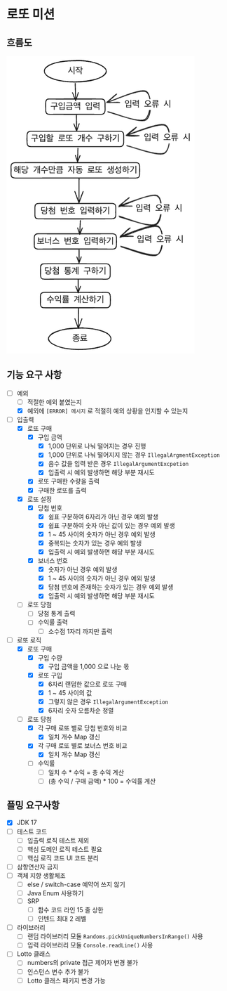 # 로또 미션

## 흐름도

![로또_흐름도.png](%EB%A1%9C%EB%98%90_%ED%9D%90%EB%A6%84%EB%8F%84.png)

## 기능 요구 사항

- [ ] 예외
    - [ ] 적절한 예외 붙였는지
    - [x] 예외에 `[ERROR] 메시지` 로 적절히 예외 상황을 인지할 수 있는지

- [ ] 입출력
    - [x] 로또 구매
        - [x] 구입 금액
            - [x] 1,000 단위로 나눠 떨어지는 경우 진행
            - [x] 1,000 단위로 나눠 떨어지지 않는 경우 `IllegalArgmentException`
            - [x] 음수 값을 입력 받은 경우 `IllegalArgumentExcpetion`
            - [x] 입출력 시 예외 발생하면 해당 부분 재시도
        - [x] 로또 구매한 수량을 출력
        - [x] 구매한 로또를 출력

    - [x] 로또 설정
        - [x] 당첨 번호
            - [x] 쉼표 구분하여 6자리가 아닌 경우 예외 발생
            - [x] 쉽표 구분하여 숫자 아닌 값이 있는 경우 예외 발생
            - [x] 1 ~ 45 사이의 숫자가 아닌 경우 예외 발생
            - [x] 중복되는 숫자가 있는 경우 예외 발생
            - [x] 입출력 시 예외 발생하면 해당 부분 재시도
        - [x] 보너스 번호
            - [x] 숫자가 아닌 경우 예외 발생
            - [x] 1 ~ 45 사이의 숫자가 아닌 경우 예외 발생
            - [x] 당첨 번호에 존재하는 숫자가 있는 경우 예외 발생
            - [x] 입출력 시 예외 발생하면 해당 부분 재시도

    - [ ] 로또 당첨
        - [ ] 당첨 통계 출력
        - [ ] 수익률 출력
            - [ ] 소수점 1자리 까지만 출력

- [ ] 로또 로직
    - [x] 로또 구매
        - [x] 구입 수량
            - [x] 구입 금액을 1,000 으로 나눈 몫
        - [x] 로또 구입
            - [x] 6자리 랜덤한 값으로 로또 구매
            - [x] 1 ~ 45 사이의 값
            - [x] 그렇지 않은 경우 `IllegalArgumentException`
            - [x] 6자리 숫자 오름차순 정렬

    - [ ] 로또 당첨
        - [x] 각 구매 로또 별로 당첨 번호와 비교
            - [x] 일치 개수 Map 갱신
        - [x] 각 구매 로또 별로 보너스 번호 비교
            - [x] 일치 개수 Map 갱신
        - [ ] 수익률
            - [ ] 일치 수 * 수익 = 총 수익 계산
            - [ ] (총 수익 / 구매 금액) * 100 = 수익률 계산

## 플밍 요구사항

- [x] JDK 17
- [ ] 테스트 코드
    - [ ] 입출력 로직 테스트 제외
    - [ ] 핵심 도메인 로직 테스트 필요
    - [ ] 핵심 로직 코드 UI 코드 분리
- [ ] 삼항연산자 금지
- [ ] 객체 지향 생활체조
    - [ ] else / switch-case 예약어 쓰지 않기
    - [ ] Java Enum 사용하기
    - [ ] SRP
        - [ ] 함수 코드 라인 15 줄 상한
        - [ ] 인텐드 최대 2 레벨
- [ ] 라이브러리
    - [ ] 랜덤 라이브러리 모듈 `Randoms.pickUniqueNumbersInRange()` 사용
    - [ ] 입력 라이브러리 모듈 `Console.readLine()` 사용
- [ ] Lotto 클래스
    - [ ] numbers의 private 접근 제어자 변경 불가
    - [ ] 인스턴스 변수 추가 불가
    - [ ] Lotto 클래스 패키지 변경 가능